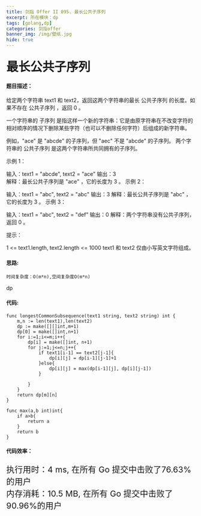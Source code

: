 ```yaml
---
title: 剑指 Offer II 095. 最长公共子序列
excerpt: 所在模块：dp
tags: [golang,dp]
categories: 剑指offer
banner_img: /img/壁纸.jpg
hide: true
---
```


### <font size=6px>最长公共子序列</font>

#### 题目描述：

给定两个字符串 text1 和 text2，返回这两个字符串的最长 公共子序列 的长度。如果不存在 公共子序列 ，返回 0 。

一个字符串的 子序列 是指这样一个新的字符串：它是由原字符串在不改变字符的相对顺序的情况下删除某些字符（也可以不删除任何字符）后组成的新字符串。

例如，"ace" 是 "abcde" 的子序列，但 "aec" 不是 "abcde" 的子序列。
两个字符串的 公共子序列 是这两个字符串所共同拥有的子序列。

 

示例 1：

输入：text1 = "abcde", text2 = "ace" 
输出：3  
解释：最长公共子序列是 "ace" ，它的长度为 3 。
示例 2：

输入：text1 = "abc", text2 = "abc"
输出：3
解释：最长公共子序列是 "abc" ，它的长度为 3 。
示例 3：

输入：text1 = "abc", text2 = "def"
输出：0
解释：两个字符串没有公共子序列，返回 0 。


提示：

1 <= text1.length, text2.length <= 1000
text1 和 text2 仅由小写英文字符组成。

#### 思路:

```
时间复杂度：O(m*n),空间复杂度O(m*n)
```

dp



#### 代码:

```golang
func longestCommonSubsequence(text1 string, text2 string) int {
    m,n := len(text1),len(text2)
    dp := make([][]int,m+1)
    dp[0] = make([]int,n+1)
    for i:=1;i<=m;i++{
        dp[i] = make([]int, n+1)
        for j:=1;j<=n;j++{
            if text1[i-1] == text2[j-1]{
                dp[i][j] = dp[i-1][j-1]+1
            }else{
                dp[i][j] = max(dp[i-1][j], dp[i][j-1])
            }
            
        }
    }
    return dp[m][n]
}

func max(a,b int)int{
    if a>b{
        return a
    }
    return b
}
```

#### 代码效率：

<p class="note note-primary"; style="font-size:22px">
   执行用时：4 ms, 在所有 Go 提交中击败了76.63%的用户<br>
   内存消耗：10.5 MB, 在所有 Go 提交中击败了90.96%的用户
</p>



